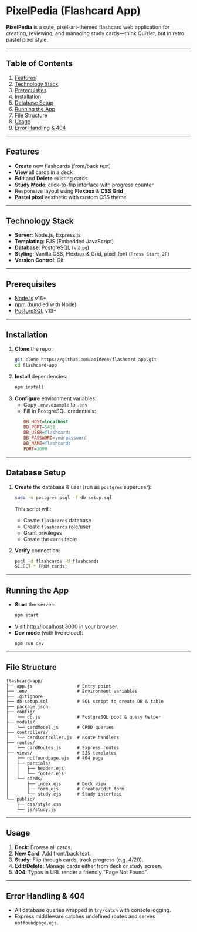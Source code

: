 # PixelPedia (Flashcard App)

**PixelPedia** is a cute, pixel-art-themed flashcard web application for creating, reviewing, and managing study cards—think Quizlet, but in retro pastel pixel style.

---
## Table of Contents
1. [Features](#features)
2. [Technology Stack](#technology-stack)
3. [Prerequisites](#prerequisites)
4. [Installation](#installation)
5. [Database Setup](#database-setup)
6. [Running the App](#running-the-app)
7. [File Structure](#file-structure)
8. [Usage](#usage)
9. [Error Handling & 404](#error-handling--404)

---
## Features
- **Create** new flashcards (front/back text)
- **View** all cards in a deck
- **Edit** and **Delete** existing cards
- **Study Mode**: click-to-flip interface with progress counter
- Responsive layout using **Flexbox** & **CSS Grid**
- **Pastel pixel** aesthetic with custom CSS theme

---
## Technology Stack
- **Server**: Node.js, Express.js
- **Templating**: EJS (Embedded JavaScript)
- **Database**: PostgreSQL (via `pg`)
- **Styling**: Vanilla CSS, Flexbox & Grid, pixel-font (`Press Start 2P`)
- **Version Control**: Git

---
## Prerequisites
- [Node.js](https://nodejs.org/) v16+
- [npm](https://www.npmjs.com/) (bundled with Node)
- [PostgreSQL](https://www.postgresql.org/) v13+

---
## Installation
1. **Clone** the repo:
   ```bash
   git clone https://github.com/aoideee/flashcard-app.git
   cd flashcard-app
   ```
2. **Install** dependencies:
   ```bash
   npm install
   ```
3. **Configure** environment variables:
   - Copy `.env.example` to `.env`
   - Fill in PostgreSQL credentials:
     ```ini
     DB_HOST=localhost
     DB_PORT=5432
     DB_USER=flashcards
     DB_PASSWORD=yourpassword
     DB_NAME=flashcards
     PORT=3000
     ```

---
## Database Setup
1. **Create** the database & user (run as `postgres` superuser):
   ```bash
   sudo -u postgres psql -f db-setup.sql
   ```
   This script will:
   - Create `flashcards` database
   - Create `flashcards` role/user
   - Grant privileges
   - Create the `cards` table

2. **Verify** connection:
   ```bash
   psql -d flashcards -U flashcards
   SELECT * FROM cards;
   ```

---
## Running the App
- **Start** the server:
  ```bash
  npm start
  ```
- Visit [http://localhost:3000](http://localhost:3000/) in your browser.
- **Dev mode** (with live reload):
  ```bash
  npm run dev
  ```

---
## File Structure
```
flashcard-app/
├── app.js                 # Entry point
├── .env                   # Environment variables
├── .gitignore
├── db-setup.sql           # SQL script to create DB & table
├── package.json
├── config/
│   └── db.js              # PostgreSQL pool & query helper
├── models/
│   └── cardModel.js       # CRUD queries
├── controllers/
│   └── cardController.js  # Route handlers
├── routes/
│   └── cardRoutes.js      # Express routes
├── views/                 # EJS templates
│   ├── notfoundpage.ejs   # 404 page
│   ├── partials/
│   │   ├── header.ejs
│   │   └── footer.ejs
│   └── cards/
│       ├── index.ejs      # Deck view
│       ├── form.ejs       # Create/Edit form
│       └── study.ejs      # Study interface
└── public/
    ├── css/style.css
    └── js/study.js
```

---
## Usage
1. **Deck**: Browse all cards.
2. **New Card**: Add front/back text.
3. **Study**: Flip through cards, track progress (e.g. 4/20).
4. **Edit/Delete**: Manage cards either from deck or study screen.
5. **404**: Typos in URL render a friendly "Page Not Found".

---
## Error Handling & 404
- All database queries wrapped in `try/catch` with console logging.
- Express middleware catches undefined routes and serves `notfoundpage.ejs`.
